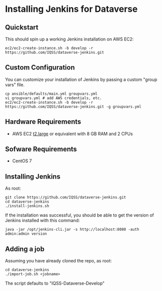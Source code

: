 Installing Jenkins for Dataverse
================================

## Quickstart

This should spin up a working Jenkins installation on AWS EC2:

    ec2/ec2-create-instance.sh -b develop -r https://github.com/IQSS/dataverse-jenkins.git

## Custom Configuration

You can customize your installation of Jenkins by passing a custom "group vars" file.

    cp ansible/defaults/main.yml groupvars.yml
    vi groupvars.yml # add AWS credentials, etc.
    ec2/ec2-create-instance.sh -b develop -r https://github.com/IQSS/dataverse-jenkins.git -g groupvars.yml

## Hardware Requirements

- AWS EC2 [t2.large][] or equivalent with 8 GB RAM and 2 CPUs

## Sofware Requirements

- CentOS 7

## Installing Jenkins

As root:

    git clone https://github.com/IQSS/dataverse-jenkins.git
    cd dataverse-jenkins
    ./install-jenkins.sh

If the installation was successful, you should be able to get the version of Jenkins installed with this command:

    java -jar /opt/jenkins-cli.jar -s http://localhost:8080 -auth admin:admin version

## Adding a job

Assuming you have already cloned the repo, as root:

    cd dataverse-jenkins
    ./import-job.sh <jobname>

The script defaults to "IQSS-Dataverse-Develop"

[t2.large]: https://aws.amazon.com/ec2/instance-types/t2/
